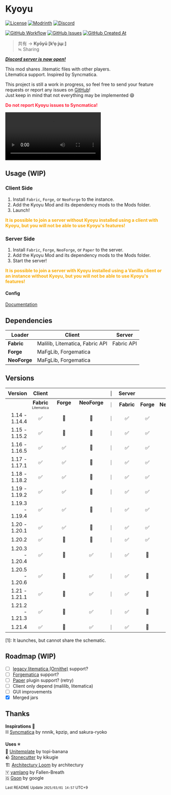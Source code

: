 # Kyoyu

[![License](https://img.shields.io/github/license/Vulpeus-Server/kyoyu)](http://www.gnu.org/licenses/lgpl-3.0.html)
[![Modrinth](https://img.shields.io/modrinth/dt/VozTPxB4?label=Modrinth%20Downloads)](https://modrinth.com/mod/VozTPxB4)
[![Discord](https://img.shields.io/discord/1331335879469563914?logo=Discord)](https://discord.gg/RcqXRsVcSr)

[![GitHub Workflow](https://github.com/Vulpeus-Server/kyoyu/actions/workflows/gradle.yml/badge.svg)](https://github.com/Vulpeus-Server/kyoyu/actions/workflows/gradle.yml)
[![GitHub Issues](https://img.shields.io/github/issues/Vulpeus-Server/kyoyu)](https://github.com/Vulpeus-Server/kyoyu/issues)
[![GitHub Created At](https://img.shields.io/github/created-at/Vulpeus-Server/kyoyu)](https://github.com/Vulpeus-Server/kyoyu)

> 共有 -> **Kyōyū [kʲo̞ːjɯ̟ː]**<br>
> ≒ Sharing

***[Discord server is now open!](https://discord.gg/RcqXRsVcSr)***

This mod shares .litematic files with other players.<br>
Litematica support. Inspired by Syncmatica.

This project is still a work in progress, so feel free to send your feature requests or report any issues on [GitHub](https://github.com/Vulpeus-Server/kyoyu/issues)! <br>
Just keep in mind that not everything may be implemented 😄

<strong><font color=#ff223a>Do not report Kyoyu issues to Syncmatica!</font></strong>

<video src="https://github.com/user-attachments/assets/74d1d7f8-9d13-4886-aa26-96ae8849e093" controls="true"></video>

## Usage (WIP)

### Client Side

1. Install `Fabric`, `Forge`, or `NeoForge` to the instance.
2. Add the Kyoyu Mod and its dependency mods to the Mods folder.
3. Launch!

<b><font color=#F9AA00>It is possible to join a server without Kyoyu installed using a client with Kyoyu, but you will not be able to use Kyoyu's features!</font></b>

### Server Side

1. Install `Fabric`, `Forge`, `NeoForge`, or `Paper` to the server.
2. Add the Kyoyu Mod and its dependency mods to the Mods folder.
3. Start the server!

<b><font color=#F9AA00>It is possible to join a server with Kyoyu installed using a Vanilla client or an instance without Kyoyu, but you will not be able to use Kyoyu's features!</font></b>

#### Config

[Documentation](https://github.com/Vulpeus-Server/kyoyu/blob/main/docs/config.md)

## Dependencies

| Loader        | Client                          | Server     |
|---------------|---------------------------------|------------|
| **Fabric**    | Malilib, Litematica, Fabric API | Fabric API |
| **Forge**     | MaFgLib, Forgematica            |            |
| **NeoForge**  | MaFgLib, Forgematica            |            |

## Versions

| Version         | Client |        |       |｜| Server |        |        |       |
|----------------:|:------:|:------:|:-----:|--|:------:|:------:|:------:|:-----:|
|                 | **Fabric** <br><font size="-1"><small>Litematica</small></font> | **Forge** <br><font size="-1"><small><a href="https://modrinth.com/mod/forgematica"  style="color: white;" target="_blank">Forgematica</a></small></font> | **NeoForge** <br><font size="-1"><small><a href="https://modrinth.com/mod/forgematica"  style="color: white;" target="_blank">Forgematica</a></small></font> |｜| **Fabric** | **Forge** | **NeoForge** | **Paper** |
|   1.14 - 1.14.4 | ✅    | 🚫    | 🚫    |｜| ✅    | ✅    | 🚫    | 🚫    |
|   1.15 - 1.15.2 | ✅    | 🚫    | 🚫    |｜| ✅    | ✅    | 🚫    | 🚫    |
|   1.16 - 1.16.5 | ✅    | ✅    | 🚫    |｜| ✅    | ✅    | 🚫    | 🚫    |
|   1.17 - 1.17.1 | ✅    | ✅    | 🚫    |｜| ✅    | ✅    | 🚫    | 🚫    |
|   1.18 - 1.18.2 | ✅    | ✅    | 🚫    |｜| ✅    | ✅    | 🚫    | 🚫    |
|   1.19 - 1.19.2 | ✅    | ✅    | 🚫    |｜| ✅    | ✅    | 🚫    | 🚫    |
| 1.19.3 - 1.19.4 | ✅    | ✅    | 🚫    |｜| ✅    | ✅    | 🚫    | ⚠️<a><sup>[1]</sup></a>|
|   1.20 - 1.20.1 | ✅    | ✅    | 🚫    |｜| ✅    | ✅    | 🚫    | ⚠️<a><sup>[1]</sup></a>|
|          1.20.2 | ✅    | 🚫    | 🚫    |｜| ✅    | ✅    | 🚫    | ⚠️<a><sup>[1]</sup></a>|
| 1.20.3 - 1.20.4 | ✅    | 🚫    | ✅    |｜| ✅    | 🚫    | ✅    | ⚠️<a><sup>[1]</sup></a>|
| 1.20.5 - 1.20.6 | ✅    | 🚫    | ✅    |｜| ✅    | 🚫    | ✅    | ⚠️<a><sup>[1]</sup></a>|
|   1.21 - 1.21.1 | ✅    | 🚫    | ✅    |｜| ✅    | 🚫    | ✅    | ⚠️<a><sup>[1]</sup></a>|
| 1.21.2 - 1.21.3 | ✅    | 🚫    | ✅    |｜| ✅    | 🚫    | ✅    | ⚠️<a><sup>[1]</sup></a>|
|          1.21.4 | ✅    | 🚫    | ✅    |｜| ✅    | 🚫    | ✅    | ⚠️<a><sup>[1]</sup></a>|

<a>[1]</a>: It launches, but cannot share the schematic.

## Roadmap (WIP)

- [ ] [legacy litematica (Ornithe)](https://github.com/maruohon/litematica/tree/ornithe/1.12.2) support?
- [ ] [Forgematica](https://modrinth.com/mod/forgematica) support?
- [ ] [Paper](https://papermc.io/) plugin support? (retry)
- [ ] Client only depend (malilib, litematica)
- [ ] GUI improvements
- [x] Merged jars

## Thanks

**Inspirations 🔖**<br>
⛓️ [Syncmatica](https://github.com/End-Tech/syncmatica) by nnnik, kpzip, and sakura-ryoko<br>

**Uses ⭐**<br>
🍤 [Unitemplate](https://github.com/topi-banana/unitemplate/tree/stonecutter) by topi-banana<br>
🪨 [Stonecutter](https://stonecutter.kikugie.dev/) by kikugie<br>
🏗️ [Architectury Loom](https://github.com/architectury/architectury-loom) by architectury<br>
🇾 [yamlang](https://github.com/Fallen-Breath/yamlang) by Fallen-Breath <br>
🇬 [Gson](https://github.com/google/gson) by google<br>

<small>Last README Update `2025/03/01 14:57` UTC+9
